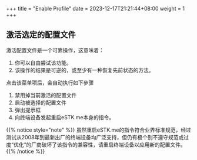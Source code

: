 +++
title = "Enable Profile"
date =  2023-12-17T21:21:44+08:00
weight = 1
+++

## 激活选定的配置文件

激活配置文件是一个可靠操作，这意味着：

1. 你可以自由尝试该功能。
2. 该操作的结果是可逆的，或至少有一种恢复先前状态的方法。

点击该菜单项后，会自动执行如下步骤

1. 禁用掉当前激活的配置文件
2. 启动被选择的配置文件
3. 弹出提示框
4. 向终端设备发起重启eSTK.me本身的指令。

{{% notice style="note" %}}
虽然重启eSTK.me的指令符合业界标准规范，经过测试从2008年到最新出厂的终端设备均广泛支持，但仍有极个别不遵守规范或过度“优化”的厂商破坏了该指令的兼容性，请重启终端设备以应用新的配置文件。
{{% /notice %}}
